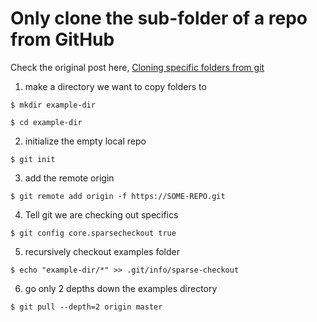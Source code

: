 # Only clone the sub-folder of a repo from GitHub

Check the original post here, [Cloning specific folders from git](http://scriptedonachip.com/git-sparse-checkout)

1. make a directory we want to copy folders to

`$ mkdir example-dir`

`$ cd example-dir`

2. initialize the empty local repo

`$ git init`

3. add the remote origin

`$ git remote add origin -f https://SOME-REPO.git`

4. Tell git we are checking out specifics

`$ git config core.sparsecheckout true`

5. recursively checkout examples folder

`$ echo "example-dir/*" >> .git/info/sparse-checkout`

6. go only 2 depths down the examples directory

`$ git pull --depth=2 origin master`